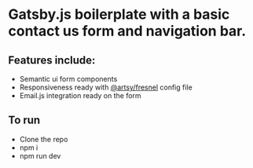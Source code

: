 # Gatsby.js boilerplate with a basic contact us form and navigation bar.

## Features include:
- Semantic ui form components
- Responsiveness ready with [@artsy/fresnel](https://github.com/artsy/fresnel) config file
- Email.js integration ready on the form

## To run
- Clone the repo
- npm i
- npm run dev
